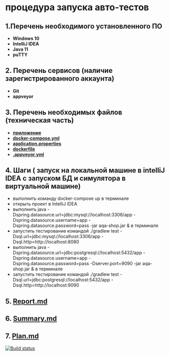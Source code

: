# процедура запуска авто-тестов

## 1.Перечень необходимого установленного ПО

* **Windows 10**
* **IntelliJ IDEA**
* **Java 11**
* **puTTY**

## 2. Перечень сервисов (наличие зарегистрированного аккаунта)

* **Git**
* **appveyor**

## 3. Перечень необходимых файлов (техническая часть)

* **[ приложение ](https://github.com/UBCh/courseProject/blob/master/aqa-shop.jar)**
* **[ docker-compose.yml  ](https://github.com/UBCh/courseProject/blob/dd8cbf9a88bad9e07253c54bdde1d59caaf547b8/docker-compose.yml#L1)**
* **[ application.properties ](https://github.com/UBCh/courseProject/blob/dd8cbf9a88bad9e07253c54bdde1d59caaf547b8/application.properties#L1)**
* **[dockerfile](https://github.com/UBCh/courseProject/blob/f01747dcec4f7987f9e92d08a0873b2906f18949/Dockerfile#L1)**
* **[ .appveyor.yml ](https://github.com/UBCh/courseProject/blob/dd8cbf9a88bad9e07253c54bdde1d59caaf547b8/.appveyor.yml#L1)**

## 4. Шаги ( запуск на локальной машине в intelliJ IDEA с запуском БД и симулятора в виртуальной машине)

* выполнить команду docker-compose up в терминале
* открыть проект в IntelliJ IDEA
* выполнить java -Dspring.datasource.url=jdbc:mysql://localhost:3306/app -Dspring.datasource.username=app
  -Dspring.datasource.password=pass -jar aqa-shop.jar & в терминале
* запустить тестирование командой ./gradlew test -Dsql.url=jdbc:mysql://localhost:3306/app -Dsql.http=http://localhost:8080 
* выполнить java -Dspring.datasource.url=jdbc:postgresql://localhost:5432/app -Dspring.datasource.username=app
  -Dspring.datasource.password=pass -Dserver.port=9090 -jar aqa-shop.jar &  в терминале
* запустить тестирование командой ./gradlew test -Dsql.url=jdbc:postgresql://localhost:5432/app -Dsql.http=http://localhost:9090   

## 5. [ Report.md ](https://github.com/UBCh/courseProject/blob/master/Report.md)

## 6.  [Summary.md ](https://github.com/UBCh/courseProject/blob/master/Summary.md)

## 7.  [Plan.md](https://github.com/UBCh/courseProject/blob/master/Plan/Plan.md)

[![Build status](https://ci.appveyor.com/api/projects/status/pg1j3uk0o1xqphlt?svg=true)](https://ci.appveyor.com/project/UBCh/courseproject)
